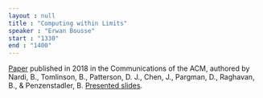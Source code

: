```yaml
---
layout : null
title : "Computing within Limits"
speaker : "Erwan Bousse"
start : "1330"
end : "1400"
---
```


[Paper](https://dl.acm.org/doi/10.1145/3183582) published in 2018 in the Communications of the ACM, authored by Nardi, B., Tomlinson, B., Patterson, D. J., Chen, J., Pargman, D., Raghavan, B., & Penzenstadler, B. [Presented slides](https://pagesperso.ls2n.fr/~bousse-e/talks/2025-09_naomod_weekly_computing_within_limits/public/#/).